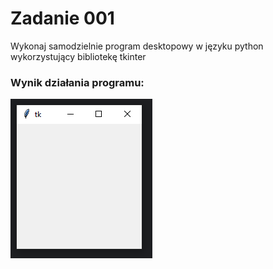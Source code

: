 # Zadanie 001

Wykonaj samodzielnie program desktopowy w języku python wykorzystujący bibliotekę tkinter

### Wynik działania programu:
![Wynik działania programu](../../resources/images/image001.png)